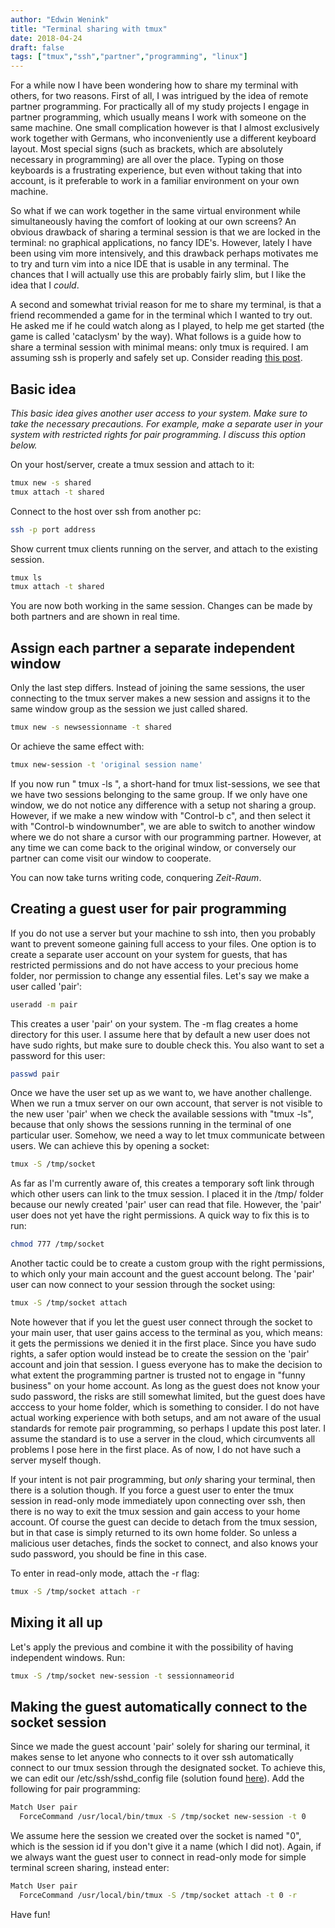 ```yaml
---
author: "Edwin Wenink"
title: "Terminal sharing with tmux"
date: 2018-04-24
draft: false
tags: ["tmux","ssh","partner","programming", "linux"]
---
```


For a while now I have been wondering how to share my terminal with others, for two reasons.
First of all, I was intrigued by the idea of remote partner programming.
For practically all of my study projects I engage in partner programming, which usually means I work with someone on the same machine.
One small complication however is that I almost exclusively work together with Germans, who inconveniently use a different keyboard layout.
Most special signs (such as brackets, which are absolutely necessary in programming) are all over the place. 
Typing on those keyboards is a frustrating experience, but even without taking that into account, is it preferable to work in a familiar environment on your own machine.

So what if we can work together in the same virtual environment while simultaneously having the comfort of looking at our own screens? 
An obvious drawback of sharing a terminal session is that we are locked in the terminal: no graphical applications, no fancy IDE's. 
However, lately I have been using vim more intensively, and this drawback perhaps motivates me to try and turn vim into a nice IDE that is usable in any terminal.
The chances that I will actually use this are probably fairly slim, but I like the idea that I *could*.

A second and somewhat trivial reason for me to share my terminal, is that a friend recommended a game for in the terminal which I wanted to try out. He asked me if he could watch along as I played, to help me get started (the game is called 'cataclysm' by the way). 
What follows is a guide how to share a terminal session with minimal means: only tmux is required.
I am assuming ssh is properly and safely set up.
Consider reading [this post](https://edwinwenink.xyz/posts/3-ssh+tmux/).

## Basic idea

*This basic idea gives another user access to your system. Make sure to take the necessary precautions. For example, make a separate user in your system with restricted rights for pair programming. I discuss this option below.*

On your host/server, create a tmux session and attach to it:

```bash
tmux new -s shared
tmux attach -t shared
```

Connect to the host over ssh from another pc:

```bash
ssh -p port address
```

Show current tmux clients running on the server, and attach to the existing session.

```bash
tmux ls
tmux attach -t shared
```

You are now both working in the same session. Changes can be made by both partners and are shown in real time.

## Assign each partner a separate independent window

Only the last step differs. Instead of joining the same sessions, the user connecting to the tmux server makes a new session and assigns it to the same window group as the session we just called shared.

```bash
tmux new -s newsessionname -t shared
```

Or achieve the same effect with:

```bash
tmux new-session -t 'original session name'
```

If you now run " tmux -ls ", a short-hand for tmux list-sessions, we see that we have two sessions belonging to the same group. If we only have one window, we do not notice any difference with a setup not sharing a group. However, if we make a new window with "Control-b c", and then select it with "Control-b windownumber", we are able to switch to another window where we do not share a cursor with our programming partner. However, at any time we can come back to the original window, or conversely our partner can come visit our window to cooperate.

You can now take turns writing code, conquering *Zeit-Raum*.

## Creating a guest user for pair programming

If you do not use a server but your machine to ssh into, then you probably want to prevent someone gaining full access to your files. One option is to create a separate user account on your system for guests, that has restricted permissions and do not have access to your precious home folder, nor permission to change any essential files. Let's say we make a user called 'pair':

```bash
useradd -m pair
```

This creates a user 'pair' on your system. The -m flag creates a home directory for this user. I assume here that by default a new user does not have sudo rights, but make sure to double check this. You also want to set a password for this user:

```bash
passwd pair
```

Once we have the user set up as we want to, we have another challenge. When we run a tmux server on our own account, that server is not visible to the new user 'pair' when we check the available sessions with "tmux -ls", because that only shows the sessions running in the terminal of one particular user. 
Somehow, we need a way to let tmux communicate between users. We can achieve this by opening a socket:

```bash
tmux -S /tmp/socket
```

As far as I'm currently aware of, this creates a temporary soft link through which other users can link to the tmux session. I placed it in the /tmp/ folder because our newly created 'pair' user can read that file. However, the 'pair' user does not yet have the right permissions. A quick way to fix this is to run:

```bash
chmod 777 /tmp/socket
```

Another tactic could be to create a custom group with the right permissions, to which only your main account and the guest account belong.
The 'pair' user can now connect to your session through the socket using:

```bash
tmux -S /tmp/socket attach
```

Note however that if you let the guest user connect through the socket to your main user, that user gains access to the terminal as you, which means: it gets the permissions we denied it in the first place. Since you have sudo rights, a safer option would instead be to create the session on the 'pair' account and join that session. I guess everyone has to make the decision to what extent the programming partner is trusted not to engage in "funny business" on your home account. As long as the guest does not know your sudo password, the risks are still somewhat limited, but the guest does have acccess to your home folder, which is something to consider. I do not have actual working experience with both setups, and am not aware of the usual standards for remote pair programming, so perhaps I update this post later. I assume the standard is to use a server in the cloud, which circumvents all problems I pose here in the first place. As of now, I do not have such a server myself though.

If your intent is not pair programming, but *only* sharing your terminal, then there is a solution though. If you force a guest user to enter the tmux session in read-only mode immediately upon connecting over ssh, then there is no way to exit the tmux session and gain access to your home account. Of course the guest can decide to detach from the tmux session, but in that case is simply returned to its own home folder. So unless a malicious user detaches, finds the socket to connect, and also knows your sudo password, you should be fine in this case.

To enter in read-only mode, attach the -r flag:

```bash
tmux -S /tmp/socket attach -r
```

## Mixing it all up

Let's apply the previous and combine it with the possibility of having independent windows. Run:

```bash
tmux -S /tmp/socket new-session -t sessionnameorid
```

## Making the guest automatically connect to the socket session

Since we made the guest account 'pair' solely for sharing our terminal, it makes sense to let anyone who connects to it over ssh automatically connect to our tmux session through the designated socket. To achieve this, we can edit our /etc/ssh/sshd_config file (solution found [here](http://consileonpl.github.io/2014/04/25/sharing-tmux-sessions)). Add the following for pair programming: 

```bash
Match User pair
  ForceCommand /usr/local/bin/tmux -S /tmp/socket new-session -t 0
```

We assume here the session we created over the socket is named "0", which is the session id if you don't give it a name (which I did not).
Again, if we always want the guest user to connect in read-only mode for simple terminal screen sharing, instead enter:

```bash
Match User pair
  ForceCommand /usr/local/bin/tmux -S /tmp/socket attach -t 0 -r
```

Have fun!

